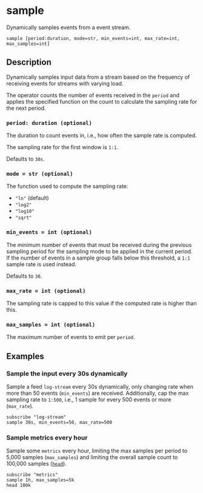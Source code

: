 # sample

Dynamically samples events from a event stream.

```tql
sample [period:duration, mode=str, min_events=int, max_rate=int, max_samples=int]
```

## Description

Dynamically samples input data from a stream based on the frequency of
receiving events for streams with varying load.

The operator counts the number of events received in the `period` and applies
the specified function on the count to calculate the sampling rate for the next
period.

### `period: duration (optional)`

The duration to count events in, i.e., how often the sample rate is computed.

The sampling rate for the first window is `1:1`.

Defaults to `30s`.

### `mode = str (optional)`

The function used to compute the sampling rate:

- `"ln"` (default)
- `"log2"`
- `"log10"`
- `"sqrt"`

### `min_events = int (optional)`

The minimum number of events that must be received during the previous sampling
period for the sampling mode to be applied in the current period. If the number
of events in a sample group falls below this threshold, a `1:1` sample rate is
used instead.

Defaults to `30`.

### `max_rate = int (optional)`

The sampling rate is capped to this value if the computed rate is higher than this.

### `max_samples = int (optional)`

The maximum number of events to emit per `period`.

## Examples

### Sample the input every 30s dynamically

Sample a feed `log-stream` every 30s dynamically, only changing rate when more
than 50 events (`min_events`) are received. Additionally, cap the max sampling
rate to `1:500`, i.e., 1 sample for every 500 events or more (`max_rate`).

```tql
subscribe "log-stream"
sample 30s, min_events=50, max_rate=500
```

### Sample metrics every hour

Sample some `metrics` every hour, limiting the max samples per period to 5,000
samples (`max_samples`) and limiting the overall sample count to 100,000 samples
([`head`](head.md)).

```tql
subscribe "metrics"
sample 1h, max_samples=5k
head 100k
```
